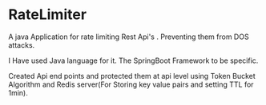 # RateLimiter
A java Application for rate limiting Rest Api's . Preventing them from DOS attacks.

I Have used Java language for it. The SpringBoot Framework to be specific.

Created Api end points and protected them at api level using Token Bucket Algorithm and Redis server(For Storing key value pairs and setting TTL for 1min).

